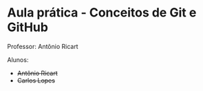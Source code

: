 # Aula prática - Conceitos de Git e GitHub

Professor: Antônio Ricart

Alunos:
- ~~Antônio Ricart~~
- ~~Carlos Lopes~~
